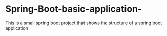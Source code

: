 # Spring-Boot-basic-application-
This is a small spring boot project that shows the structure of a spring boot application 
